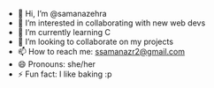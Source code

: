 - 👋 Hi, I’m @samanazehra
- 👀 I’m interested in collaborating with new web devs
- 🌱 I’m currently learning C
- 💞️ I’m looking to collaborate on my projects
- 📫 How to reach me: ssamanazr2@gmail.com
- 😄 Pronouns: she/her
- ⚡ Fun fact: I like baking :p 

<!---
samanazehra/samanazehra is a ✨ special ✨ repository because its `README.md` (this file) appears on your GitHub profile.
You can click the Preview link to take a look at your changes.
--->
